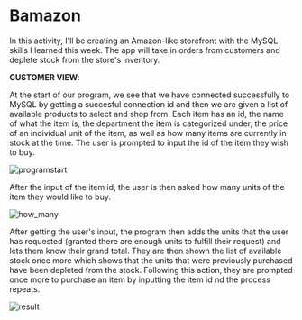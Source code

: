 # Bamazon
In this activity, I'll be creating an Amazon-like storefront with the MySQL skills I learned this week. The app will take in orders from customers and deplete stock from the store's inventory.

**CUSTOMER VIEW**:

At the start of our program, we see that we have connected successfully to MySQL by getting a succesful connection id and then we are given a list of available products to select and shop from. Each item has an id, the name of what the item is, the department the item is categorized under, the price of an individual unit of the item, as well as how many items are currently in stock at the time. The user is prompted to input the id of the item they wish to buy.  

![programstart](https://user-images.githubusercontent.com/13278175/28495300-def86490-6f0d-11e7-8a08-f8272f9adec9.png)


After the input of the item id, the user is then asked how many units of the item they would like to buy. 

![how_many](https://user-images.githubusercontent.com/13278175/28495301-e382ea6c-6f0d-11e7-8273-5584bee32348.png)

After getting the user's input, the program then adds the units that the user has requested (granted there are enough units to fulfill their request) and lets them know their grand total. They are then shown the list of available stock once more which shows that the units that were previously purchased have been depleted from the stock. Following this action, they are prompted once more to purchase an item by inputting the item id nd the process repeats.

![result](https://user-images.githubusercontent.com/13278175/28495302-e561f7b0-6f0d-11e7-8628-7cda8d0e5854.png)
